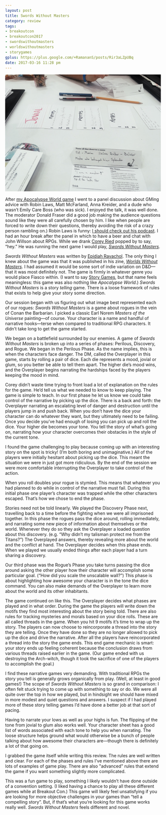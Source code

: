 ```yaml
---
layout: post
title: Swords Without Masters
category: review
tags:
- breakoutcon
- breakoutcon2017
- swordswithoutmasters
- worldswithoutmasters
- storygames
gplus: https://plus.google.com/+RamananS/posts/Rir3aLZpUBq
date: 2017-03-16 11:28 pm
---
```


![My character sheet for Swords without Masters](/assets/img/swords-without-masters.jpg)

After [my Apocalypse World game][1] I went to a panel discussion about GMing advice with Robin Laws, Matt McFarland, Anna Kreider, and a dude who wasn’t Emily Care Boss (who was sick). I enjoyed the talk, it was well done. The moderator Donald Fraser did a good job making the audience questions sound like they were all carefully chosen by him. I like when people are forced to write down their questions, thereby avoiding the risk of a crazy person rambling on.) Robin Laws is funny: [I should check out his podcast][2]. I had an hour break after the panel in which to have a beer and chat with John Willson about RPGs. While we drank [Corey Ried][3] popped by to say, “hey.” He was running the next game I would play, [*Swords Without Masters*][4].

*Swords Without Masters* was written by [Epidiah Ravachol][5]. The only thing I knew about the game was that it was published in his zine, [*Worlds Without Masters*][6]. I had assumed it would be some sort of indie variation on D&D—that it was most definitely not. The game is firmly in whatever genre you would place Fiasco within. (I want to say [Story Games][7], but that name feels meaningless: this game was also nothing like *Apocalypse World*.) *Swords Without Masters* is a story *telling* game. There is a loose framework of rules that exists to help give your story some direction.

Our session began with us figuring out what image best represented each of our rogues: *Swords Without Masters* is a game about rogues in the vein of Conan the Barbarian. I picked a classic Earl Norem *Masters of the Universe* painting—of course. Your character is a name and handful of narrative hooks—terse when compared to traditional RPG characters. It didn’t take long to get the game started.

We began on a battlefield surrounded by our enemies. A game of *Swords Without Masters* is broken up into a series of phases: Perilous, Discovery, and Rogue. We began in the Perilous Phase. As the name implies, this is when the characters face danger. The DM, called the Overplayer in this game, starts by rolling a pair of dice. Each die represents a mood, jovial or glum, so you better be able to tell them apart. The higher die’s mood wins, and the Overplayer begins narrating the hardships faced by the players keeping the mood in mind.

Corey didn’t waste time trying to front load a lot of explanation on the rules for the game. He’d tell us what we needed to know to keep playing. The game is simple to teach. In our first phase he let us know we could take control of the narrative by picking up the dice. There is a back and forth: the Overplayer narrating an escalating level of danger and destruction until the players jump in and push back. When you don’t have the dice your character can do whatever they want, but they ultimately need to be failing. Once you decide you’ve had enough of losing you can pick up and roll the dice. Your higher die becomes your tone. You tell the story of what’s going on, narrating how your character overcomes their obstacles in the style of the current tone. 

I found the game challenging to play because coming up with an interesting story on the spot is tricky! (I’m both boring and unimaginative.) All of the players were initially hesitant about picking up the dice. This meant the situation we were in just got more ridiculous. By the end of the session we were more comfortable interrupting the Overplayer to take control of the action.

When you roll doubles your rogue is stymied. This means that whatever you had planned to do while in control of the narrative must fail. During this initial phase one player’s character was trapped while the other characters escaped. That’s how we chose to end the phase.

Stories need not be told linearly. We played the Discovery Phase next, travelling back to a time before the fighting when we were all imprisoned together. In this phase the rogues pass the dice around, rolling immediately, and narrating some new piece of information about themselves or the world. Whenever they do so they ask the Overplayer a loaded question about this discovery. (e.g. “Why didn’t my talisman protect me from the Titans?”) The Overplayed answers, thereby revealing more about the world and the conflict at hand. The Overplayer decides when this phase ends. When we played we usually ended things after each player had a turn sharing a discovery.

Our third phase was the Rogue’s Phase you take turns passing the dice around asking the other player how their character will accomplish some particular goal. (“How did you scale the unscalable wall?”) This phase is about highlighting how awesome your character is in the tone the dice command. You can also make demands of the Overplayer to learn more about the world and its other inhabitants.

The game continued on like this. The Overplayer decides what phases are played and in what order. During the game the players will write down the motifs they find most interesting about the story being told. There are also rules for tracking mysteries and morals based on your dice rolls. These are all called threads in the game. When you hit 9 motifs it’s time to wrap up the story. The players can now choose to reincorporate a thread into the story they are telling. Once they have done so they are no longer allowed to pick up the dice and drive the narrative. After all the players have reincorporated a thread into the story the game ends. This end game mechanic is smart: your story ends up feeling coherent because the conclusion draws from various threads raised earlier in the game. (Our game ended with us destroying the Arch-witch, though it took the sacrifice of one of the players to accomplish the goal.)

I find these narrative games very demanding. With traditional RPGs the story you tell is generally grows organically from play. (Well, at least in good games!) The scope of *Swords Without Masters* is so grand in comparison: I often felt stuck trying to come up with something to say or do. We were all quite over the top in how we played, but in hindsight we should have mixed in more modest and quiet questions and answers. I suspect if I had played more of these story telling games I’d have done a better job at that sort of pacing.

Having to narrate your lows as well as your highs is fun. The flipping of the tone from jovial to glum also works well. Your character sheet has a good list of words associated with each tone to help you when narrating. The loose structure helps ground what would otherwise be a bunch of people talking about how awesome their characters are—though there is definitely a lot of that going on.

I grabbed the game itself while writing this review. The rules are well written and clear. For each of the phases and rules I've mentioned above there are lots of examples of game play. There are also "advanced" rules that extend the game if you want something slightly more complicated.

This was a fun game to play, something I likely wouldn’t have done outside of a convention setting. (I liked having a chance to play all these different games while at Breakout Con.) This game will likely feel unsatisfying if you are looking for more objective challenges in your games than “tell a compelling story”. But, if that’s what you’re looking for this game works really well. *Swords Without Masters* feels different and novel.


[1]: /review/apocalypse-world/
[2]: http://www.kenandrobintalkaboutstuff.com
[3]: https://dino-pirates.com
[4]: http://www.worldswithoutmaster.com/swords-without-master/
[5]: https://dig1000holes.wordpress.com
[6]: http://www.worldswithoutmaster.com/
[7]: /grab-bag/osr-storygames/